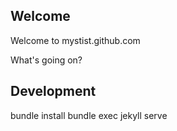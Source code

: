 
## Welcome

Welcome to mystist.github.com

What's going on?

## Development

bundle install
bundle exec jekyll serve
